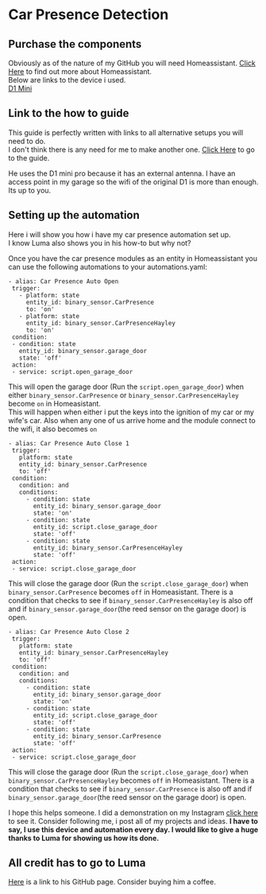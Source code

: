 # Car Presence Detection

## Purchase the components
Obviously as of the nature of my GitHub you will need Homeassistant. [Click Here](https://www.home-assistant.io/) to find out more about Homeassistant.  
Below are links to the device i used.  
[D1 Mini](https://www.banggood.com/custlink/Gm3KgKZrD4)  

## Link to the how to guide  

This guide is perfectly written with links to all alternative setups you will need to do.  
I don't think there is any need for me to make another one. [Click Here](https://community.home-assistant.io/t/wifi-mqtt-car-presence-sensor-for-garage-door-automation/32886) to go to the guide.  

He uses the D1 mini pro because it has an external antenna. I have an access point in my garage so the wifi of the original D1 is more than enough. Its up to you.  

## Setting up the automation
Here i will show you how i have my car presence automation set up.  
I know Luma also shows you in his how-to but why not?  

Once you have the car presence modules as an entity in Homeassistant you can use the following automations to your automations.yaml:


```
- alias: Car Presence Auto Open
 trigger:
   - platform: state
     entity_id: binary_sensor.CarPresence
     to: 'on'
   - platform: state
     entity_id: binary_sensor.CarPresenceHayley
     to: 'on'
 condition:
 - condition: state
   entity_id: binary_sensor.garage_door
   state: 'off'
 action:
 - service: script.open_garage_door
```  
This will open the garage door (Run the `script.open_garage_door`) when either `binary_sensor.CarPresence` or `binary_sensor.CarPresenceHayley` become `on` in Homeasistant.  
This will happen when either i put the keys into the ignition of my car or my wife's car. Also when any one of us arrive home and the module connect to the wifi, it also becomes `on`  


```
- alias: Car Presence Auto Close 1
 trigger:
   platform: state
   entity_id: binary_sensor.CarPresence
   to: 'off'
 condition:
   condition: and
   conditions:
     - condition: state
       entity_id: binary_sensor.garage_door
       state: 'on'
     - condition: state
       entity_id: script.close_garage_door
       state: 'off'
     - condition: state
       entity_id: binary_sensor.CarPresenceHayley
       state: 'off'
 action:
 - service: script.close_garage_door
```
This will close the garage door (Run the `script.close_garage_door`) when `binary_sensor.CarPresence` becomes `off` in Homeasistant. There is a condition that checks to see if `binary_sensor.CarPresenceHayley` is also off and if `binary_sensor.garage_door`(the reed sensor on the garage door) is open.  


```
- alias: Car Presence Auto Close 2
 trigger:
   platform: state
   entity_id: binary_sensor.CarPresenceHayley
   to: 'off'
 condition:
   condition: and
   conditions:
     - condition: state
       entity_id: binary_sensor.garage_door
       state: 'on'
     - condition: state
       entity_id: script.close_garage_door
       state: 'off'
     - condition: state
       entity_id: binary_sensor.CarPresence
       state: 'off'
 action:
 - service: script.close_garage_door
```
This will close the garage door (Run the `script.close_garage_door`) when `binary_sensor.CarPresenceHayley` becomes `off` in Homeasistant. There is a condition that checks to see if `binary_sensor.CarPresence` is also off and if `binary_sensor.garage_door`(the reed sensor on the garage door) is open.  

I hope this helps someone. I did a demonstration on my Instagram [click here](https://www.instagram.com/p/B-69Z2fgNe0/) to see it. Consider following me, i post all of my projects and ideas. 
**I have to say, I use this device and automation every day. I would like to give a huge thanks to Luma for showing us how its done.**  

## All credit has to go to Luma
[Here](https://github.com/aderusha) is a link to his GitHub page. Consider buying him a coffee.
